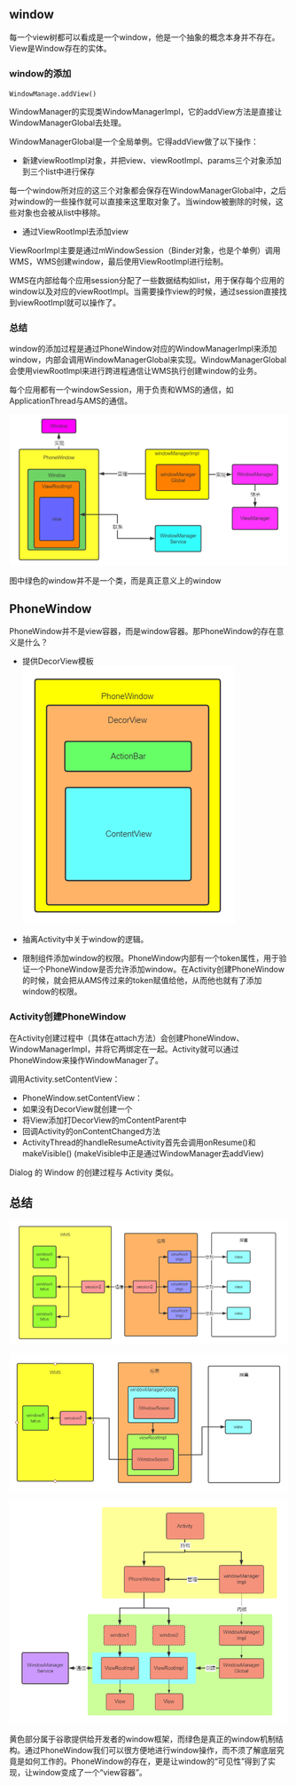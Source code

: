 ## window

每一个view树都可以看成是一个window，他是一个抽象的概念本身并不存在。View是Window存在的实体。

### window的添加

`WindowManage.addView()`

WindowManager的实现类WindowManagerImpl，它的addView方法是直接让WindowManagerGlobal去处理。  

WindowManagerGlobal是一个全局单例。它得addView做了以下操作：

- 新建viewRootImpl对象，并把view、viewRootImpl、params三个对象添加到三个list中进行保存

每一个window所对应的这三个对象都会保存在WindowManagerGlobal中，之后对window的一些操作就可以直接来这里取对象了。当window被删除的时候，这些对象也会被从list中移除。

- 通过ViewRootImpl去添加view

ViewRoorImpl主要是通过mWindowSession（Binder对象，也是个单例）调用WMS，WMS创建window，最后使用ViewRootImpl进行绘制。  

WMS在内部给每个应用session分配了一些数据结构如list，用于保存每个应用的window以及对应的viewRootImpl。当需要操作view的时候，通过session直接找到viewRootImpl就可以操作了。

### 总结

window的添加过程是通过PhoneWindow对应的WindowManagerImpl来添加window，内部会调用WindowManagerGlobal来实现。WindowManagerGlobal会使用viewRootImpl来进行跨进程通信让WMS执行创建window的业务。

每个应用都有一个windowSession，用于负责和WMS的通信，如ApplicationThread与AMS的通信。

![](../img/window.png)

图中绿色的window并不是一个类，而是真正意义上的window

## PhoneWindow  

PhoneWindow并不是view容器，而是window容器。那PhoneWindow的存在意义是什么？

- 提供DecorView模板
![](../img/window2.png)

- 抽离Activity中关于window的逻辑。

- 限制组件添加window的权限。PhoneWindow内部有一个token属性，用于验证一个PhoneWindow是否允许添加window。在Activity创建PhoneWindow的时候，就会把从AMS传过来的token赋值给他，从而他也就有了添加window的权限。

### Activity创建PhoneWindow

在Activity创建过程中（具体在attach方法）会创建PhoneWindow、WindowManagerImpl，并将它两绑定在一起。Activity就可以通过PhoneWindow来操作WindowManager了。

调用Activity.setContentView：
  - PhoneWindow.setContentView：
  - 如果没有DecorView就创建一个
  - 将View添加打DecorView的mContentParent中
  - 回调Activity的onContentChanged方法
  - ActivityThread的handleResumeActivity首先会调用onResume()和makeVisible()
  (makeVisible中正是通过WindowManager去addView)

Dialog 的 Window 的创建过程与 Activity 类似。


## 总结

![](../img/window3.png)

![](../img/window4.png)

![](../img/window5.png)

黄色部分属于谷歌提供给开发者的window框架，而绿色是真正的window机制结构。通过PhoneWindow我们可以很方便地进行window操作，而不须了解底层究竟是如何工作的。PhoneWindow的存在，更是让window的“可见性”得到了实现，让window变成了一个“view容器”。
